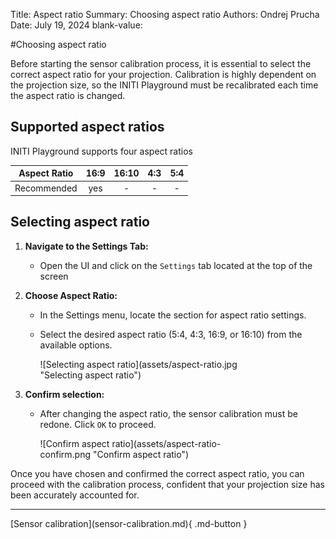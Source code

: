 Title:   Aspect ratio
Summary: Choosing aspect ratio
Authors: Ondrej Prucha
Date:    July 19, 2024
blank-value:

#Choosing aspect ratio

Before starting the sensor calibration process, it is essential to select the correct aspect ratio for your projection. Calibration is highly dependent on the projection size, so the INITI Playground must be recalibrated each time the aspect ratio is changed.

## Supported aspect ratios


INITI Playground supports four aspect ratios

| Aspect Ratio| 16:9 | 16:10 | 4:3 | 5:4 |
|:-----------:|:----:|:-----:|:---:|:---:|
| Recommended | yes  | -     | -   | -   |



## Selecting aspect ratio

1. **Navigate to the Settings Tab:**
    
    - Open the UI and click on the `Settings` tab located at the top of the screen
  
2. **Choose Aspect Ratio:**

    - In the Settings menu, locate the section for aspect ratio settings.
    - Select the desired aspect ratio (5:4, 4:3, 16:9, or 16:10) from the available options.

        <div style='width: 70%' markdown>
        ![Selecting aspect ratio](assets/aspect-ratio.jpg "Selecting aspect ratio")
        </div>

3. **Confirm selection:**

    - After changing the aspect ratio, the sensor calibration must be redone. Click `OK` to proceed.

        <div style='width: 70%' markdown>
        ![Confirm aspect ratio](assets/aspect-ratio-confirm.png "Confirm aspect ratio")
        </div>


Once you have chosen and confirmed the correct aspect ratio, you can proceed with the calibration process, confident that your projection size has been accurately accounted for.

----


<div class="center" markdown>
[Sensor calibration](sensor-calibration.md){ .md-button }
</div>

<br />